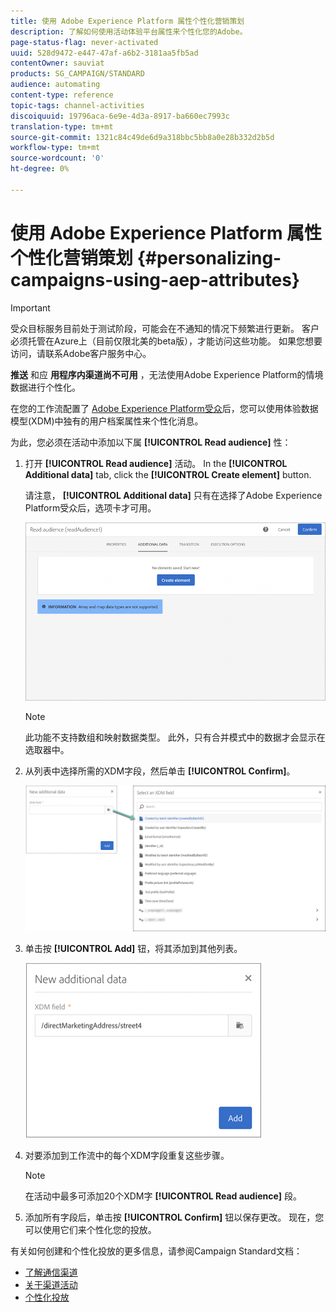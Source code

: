 ```yaml
---
title: 使用 Adobe Experience Platform 属性个性化营销策划
description: 了解如何使用活动体验平台属性来个性化您的Adobe。
page-status-flag: never-activated
uuid: 528d9472-e447-47af-a6b2-3181aa5fb5ad
contentOwner: sauviat
products: SG_CAMPAIGN/STANDARD
audience: automating
content-type: reference
topic-tags: channel-activities
discoiquuid: 19796aca-6e9e-4d3a-8917-ba660ec7993c
translation-type: tm+mt
source-git-commit: 1321c84c49de6d9a318bbc5bb8a0e28b332d2b5d
workflow-type: tm+mt
source-wordcount: '0'
ht-degree: 0%

---
```



# 使用 Adobe Experience Platform 属性个性化营销策划 {#personalizing-campaigns-using-aep-attributes}

>[!IMPORTANT]
>
>受众目标服务目前处于测试阶段，可能会在不通知的情况下频繁进行更新。 客户必须托管在Azure上（目前仅限北美的beta版），才能访问这些功能。 如果您想要访问，请联系Adobe客户服务中心。
>
>**推送** 和应 **用程序内渠道尚不可用** ，无法使用Adobe Experience Platform的情境数据进行个性化。

在您的工作流配置了 [Adobe Experience Platform受众](../../audiences/using/aep-about-audience-destinations-service.md)后，您可以使用体验数据模型(XDM)中独有的用户档案属性来个性化消息。

为此，您必须在活动中添加以下属 **[!UICONTROL Read audience]** 性：

1. 打开 **[!UICONTROL Read audience]** 活动。 In the **[!UICONTROL Additional data]** tab, click the **[!UICONTROL Create element]** button.

   请注意， **[!UICONTROL Additional data]** 只有在选择了Adobe Experience Platform受众后，选项卡才可用。

   ![](assets/aep_wkf_readaudience_attributes.png)

   >[!NOTE]
   >
   >此功能不支持数组和映射数据类型。 此外，只有合并模式中的数据才会显示在选取器中。

1. 从列表中选择所需的XDM字段，然后单击 **[!UICONTROL Confirm]**。

   ![](assets/aep_wkf_readaudience_perso1.png)

1. 单击按 **[!UICONTROL Add]** 钮，将其添加到其他列表。

   ![](assets/aep_wkf_readaudience_perso3.png)

1. 对要添加到工作流中的每个XDM字段重复这些步骤。

   >[!NOTE]
   >
   >在活动中最多可添加20个XDM字 **[!UICONTROL Read audience]** 段。

1. 添加所有字段后，单击按 **[!UICONTROL Confirm]** 钮以保存更改。 现在，您可以使用它们来个性化您的投放。

有关如何创建和个性化投放的更多信息，请参阅Campaign Standard文档：

* [了解通信渠道](../../channels/using/get-started-communication-channels.md)
* [关于渠道活动](../../automating/using/about-channel-activities.md)
* [个性化投放](../../designing/using/personalization.md)
